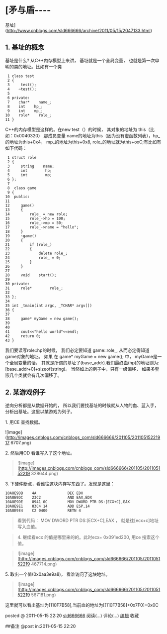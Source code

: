 #  [矛与盾----
基址](http://www.cnblogs.com/sld666666/archive/2011/05/15/2047133.html)

##  1\. 基址的概念

基址是什么? 从C++内存模型上来讲， 基址就是一个全局变量， 也就是第一次申明的类的地址。比如有一个类

     1 class test   
     2 {   
     3     test();   
     4    ~test();   
     5  
     6 private:  
     7    char*    name_;   
     8    int    hp_;   
     9    int    mp_;  
    10    role*    role_;  
    11 }

C++的内存模型是这样的。在new test（）的时候， 其对象的地址为 this（比如：0x0040320）,那成员变量
name的地址为this（因为没有虚函数列表），hp_的地址为this+0x4， mp_的地址为this+0x8,
role_的地址就为this+oxC;有比如有如下代码：

     1 struct role  
     2 {  
     3     string    name;  
     4     int        hp;  
     5     int        mp;  
     6 };  
     7   
     8  class game  
     9 {  
    10  public:  
    11   
    12     game()  
    13     {   
    14         role_ = new role;  
    15         role_->hp = 100;  
    16         role_->mp = 50;  
    17         role_->name = "hello";  
    18     }  
    19     ~game()  
    20     {  
    21         if (role_)  
    22         {  
    23             delete role_;  
    24             role_ = 0;  
    25         }  
    26     }  
    27   
    28     void    start();  
    29   
    30 private:  
    31     role*        role_;  
    32   
    33 };  
    34   
    35 int _tmain(int argc, _TCHAR* argv[])  
    36 {  
    37   
    38     game* myGame = new game();  
    39   
    40   
    41     cout<<"hello world"<<endl;  
    42     return 0;  
    43 }

我们要读写role::hp的时候， 我们必定要知道 game::role_, 从而必定得知道 game对象的地址。 如果 在 game* myGame =
new game(); 中， myGame是一个全局变量的话， 其就是所谓的基址了(base_addr).我们最终血(hp)的地址则为:
[base_addr+0]+sizeof(string)。 当然如上的例子中，只有一级偏移， 如果多套嵌几个类就会有几次偏移了。

##  2\. 某游戏例子

逆向分析都是从数据开始的， 所以我们要找基址的时候就从人物的血、蓝入手，分析出基址。这里以某游戏为列子。

1\. 用CE 查找数据。

![image](http://images.cnblogs.com/cnblogs_com/sld666666/201105/20110515221917
6707.png)

2\. 然后用OD 看谁写入了这个地址。

> ![image](http://images.cnblogs.com/cnblogs_com/sld666666/201105/201105152219
328644.png)

3\. 下硬件断点，看谁往这块内存写东西了。发现是这里：

    10A8E9DB    4A              DEC EDX
    10A8E9DC    23C2            AND EAX,EDX
    10A8E9DE    8941 0C         MOV DWORD PTR DS:[ECX+C],EAX
    10A8E9E1    83C4 14         ADD ESP,14
    10A8E9E4    C2 0400         RETN 4

> 看到代码： MOV DWORD PTR DS:[ECX+C],EAX ， 就是往[ecx+c]地址写入血值。

>

> 4\. 继续看ecx 的值是哪里来的的。此时ecx= 0x091ed200, 用ce 搜索这个值。

>

> ![image](http://images.cnblogs.com/cnblogs_com/sld666666/201105/201105152219
467714.png)

5\. 取出一个值(0x0aa3e9a8)， 看谁访问了这块地址。

> ![image](http://images.cnblogs.com/cnblogs_com/sld666666/201105/201105152219
567181.png)

这里就可以看出基址为[110F7B58],当前血的地址为[[110F7B58]+0x7F0]+0x0C

posted @ 2011-05-15 22:20 [sld666666](http://www.cnblogs.com/sld666666/)
阅读(...) 评论(...) [编辑](https://i.cnblogs.com/EditPosts.aspx?postid=2047133) 收藏

##备注 
 @post in:2011-05-15 22:20